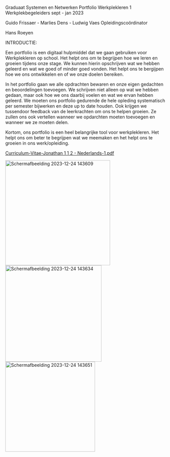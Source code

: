 
Graduaat Systemen en Netwerken
Portfolio Werkplekleren 1
Werkplekbegeleiders sept - jan 2023

Guido Frissaer - Marlies Dens - Ludwig Vaes
Opleidingscoördinator

Hans Roeyen



INTRODUCTIE:

Een portfolio is een digitaal hulpmiddel dat we gaan gebruiken voor Werkplekleren op school. Het helpt ons om te begrijpen hoe we leren en groeien tijdens onze stage. We kunnen hierin opschrijven wat we hebben geleerd en wat we goed of minder goed vonden. Het helpt ons te bergijpen hoe we ons ontwikkelen en of we onze doelen bereiken.

In het portfolio gaan we alle opdrachten bewaren en onze eigen gedachten en beoordelingen toevoegen. We schrijven niet alleen op wat we hebben gedaan, maar ook hoe we ons daarbij voelen en wat we ervan hebben geleerd. We moeten ons portfolio gedurende de hele opleding systematisch per semester bijwerken en deze up to date houden. Ook krijgen we tussendoor feedback van de leerkrachten om ons te helpen groeien. Ze zullen ons ook vertellen wanneer we opdarchten moeten toevoegen en wanneer we ze moeten delen.

Kortom, ons portfolio is een heel belangrijke tool voor werkplekleren. Het helpt ons om beter te begrijpen wat we meemaken en het helpt ons te groeien in ons werk/opleiding.



[Curriculum-Vitae-Jonathan 1 1 2 - Nederlands-1.pdf](https://github.com/PXL-Digital-SNE-Werkplekleren/portfolio-JonathanDanielsPXL/files/13761816/Curriculum-Vitae-Jonathan.1.1.2.-.Nederlands-1.pdf)

<img width="328" alt="Schermafbeelding 2023-12-24 143609" src="https://github.com/PXL-Digital-SNE-Werkplekleren/portfolio-JonathanDanielsPXL/assets/146947512/321b8b98-cf43-4bf7-ba56-b4a63ab8cf27">
<img width="301" alt="Schermafbeelding 2023-12-24 143634" src="https://github.com/PXL-Digital-SNE-Werkplekleren/portfolio-JonathanDanielsPXL/assets/146947512/2526570f-7ce2-41cd-be72-cb0805c444c4">

<img width="281" alt="Schermafbeelding 2023-12-24 143651" src="https://github.com/PXL-Digital-SNE-Werkplekleren/portfolio-JonathanDanielsPXL/assets/146947512/65bc0891-299a-4680-becc-2705f8971c9d">
